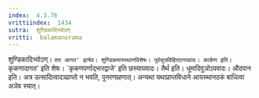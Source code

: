 ```yaml
---
index:  4.3.76
vrittiindex:  1434
sutra:  शुण्डिकादिभ्योऽण्
vritti:  balamanorama 
---
```


शुण्डिकादिभ्योऽण्। `तत आगत' इत्येव। शुण्डिकमायस्थानविशेषः। पूर्वसूत्रविहितठगपवादः। कार्कण इति। `कृकणादागत' इति शेषः। `कृकणपर्णाद्भारद्वाजे' इति छस्यापवादः। तैर्थ इति। धूमादिवुञोऽपवादः। औदपान इति। अत्र उत्सादित्वादञ्प्राप्तो न भवति, पुनरण्ग्रहणात्। अन्यथा यथाप्राप्तविधाने आयस्थानठकं बाधित्वा अञेव स्यात्। 

